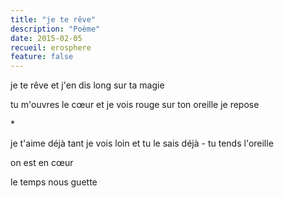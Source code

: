```yaml
---
title: "je te rêve"
description: "Poème"
date: 2015-02-05
recueil: erosphere
feature: false
---
```


je te rêve
et j'en dis long sur ta magie

tu m'ouvres le cœur et je vois rouge
sur ton oreille je repose

\*

je t'aime déjà tant je vois loin
et tu le sais déjà - tu tends l'oreille

on est en cœur

le temps nous guette
